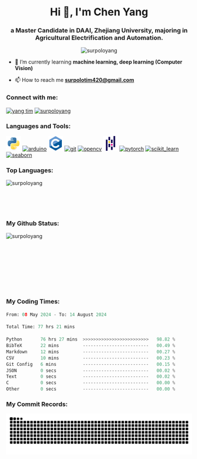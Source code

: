 <h1 align="center">Hi 👋, I'm Chen Yang</h1>
<h3 align="center">a Master Candidate in DAAI, Zhejiang University, majoring in Agricultural Electrification and Automation.</h3>

<p align="center"> <img src="https://komarev.com/ghpvc/?username=surpoloyang&label=Profile%20views&color=0e75b6&style=flat" alt="surpoloyang" /> </p>

- 🌱 I’m currently learning **machine learning, deep learning (Computer Vision)**

- 📫 How to reach me **surpolotim420@gmail.com**

<h3 align="left">Connect with me:</h3>
<p align="left">
<a href="https://kaggle.com/yang tim" target="blank"><img align="center" src="https://raw.githubusercontent.com/rahuldkjain/github-profile-readme-generator/master/src/images/icons/Social/kaggle.svg" alt="yang tim" height="30" width="40" /></a>
<a href="https://www.leetcode.com/surpoloyang" target="blank"><img align="center" src="https://raw.githubusercontent.com/rahuldkjain/github-profile-readme-generator/master/src/images/icons/Social/leet-code.svg" alt="surpoloyang" height="30" width="40" /></a>
</p>

<h3 align="left">Languages and Tools:</h3>
<p align="left">
<a href="https://www.python.org" target="_blank" rel="noreferrer"> <img src="https://raw.githubusercontent.com/devicons/devicon/master/icons/python/python-original.svg" alt="python" width="40" height="40"/></a>  
<a href="https://www.arduino.cc/" target="_blank" > <img src="https://cdn.worldvectorlogo.com/logos/arduino-1.svg" alt="arduino" width="40" height="40"/></a>
<a href="https://www.cprogramming.com/" target="_blank"> <img src="https://raw.githubusercontent.com/devicons/devicon/master/icons/c/c-original.svg" alt="c" width="40" height="40"/></a>
<a href="https://git-scm.com/" target="_blank" rel="noreferrer"> <img src="https://www.vectorlogo.zone/logos/git-scm/git-scm-icon.svg" alt="git" width="40" height="40"/></a>
<a href="https://opencv.org/" target="_blank" rel="noreferrer"> <img src="https://www.vectorlogo.zone/logos/opencv/opencv-icon.svg" alt="opencv" width="40" height="40"/></a>
<a href="https://pandas.pydata.org/" target="_blank" rel="noreferrer"> <img src="https://raw.githubusercontent.com/devicons/devicon/2ae2a900d2f041da66e950e4d48052658d850630/icons/pandas/pandas-original.svg" alt="pandas" width="40" height="40"/></a>
<a href="https://pytorch.org/" target="_blank" rel="noreferrer"> <img src="https://www.vectorlogo.zone/logos/pytorch/pytorch-icon.svg" alt="pytorch" width="40" height="40"/></a>
<a href="https://scikit-learn.org/" target="_blank" rel="noreferrer"> <img src="https://upload.wikimedia.org/wikipedia/commons/0/05/Scikit_learn_logo_small.svg" alt="scikit_learn" width="40" height="40"/></a>
<a href="https://seaborn.pydata.org/" target="_blank" rel="noreferrer"> <img src="https://seaborn.pydata.org/_images/logo-mark-lightbg.svg" alt="seaborn" width="40" height="40"/></a>
</p>

<h3 align="left">Top Languages:</h3>
<p align="left"><img align="left" src="https://github-readme-stats.vercel.app/api/top-langs?username=surpoloyang&show_icons=true&theme=tokyonight&locale=en&layout=compact" alt="surpoloyang" /> </p>
<br>
<br>
<br>
<br>
<br>



<h3 align="left">My Github Status:</h3>
<p align="left"><img align="left" src="https://github-readme-stats.vercel.app/api?username=surpoloyang&show_icons=true&theme=tokyonight&locale=en" alt="surpoloyang" /> </p>

<br>
<br>
<br>
<br>
<br>
<br>
<br>
<br>
<br>

<h3 align="left">My Coding Times:</h3>

<!--
### Hi there 👋, I am [surpoloyang](https://surpoloyang.github.io/)! 😁

Hello, my name is Chen Yang and I am a master's student at Zhejiang University majoring in Agricultural Electrification and Automation.

- 🌱 I’m currently learning machine learning, deep learning (Computer Vision).
- 💬 Brainstorm with me over tech, algorithms, career.
- 📫 How to reach me: surpolotim420@gmail.com

📈 **my github stats**

[![surpoloyang's GitHub stats](https://github-readme-stats.vercel.app/api?username=surpoloyang&count_private=true&show_icons=true&theme=tokyonight)](https://github.com/anuraghazra/github-readme-stats)

📝 **Languages and Tools** 

![Jupyter Notebook](https://img.shields.io/badge/-Jupyter_Notebook-black?logo=Jupyter_Notebook&style=social)&nbsp;&nbsp;
![Python](https://img.shields.io/badge/-Python-black?logo=Python&style=social)&nbsp;&nbsp;
![Git](https://img.shields.io/badge/-Git-black?logo=git&style=social)&nbsp;&nbsp;
![GitHub](https://img.shields.io/badge/-GitHub-black?logo=github&style=social)&nbsp;&nbsp;

[![Top Langs](https://github-readme-stats.vercel.app/api/top-langs/?username=surpoloyang)](https://github.com/anuraghazra/github-readme-stats)


<!--START_SECTION:waka-->

```Python Markdown Jupyter Notebook
From: 08 May 2024 - To: 14 August 2024

Total Time: 77 hrs 21 mins

Python       76 hrs 27 mins  >>>>>>>>>>>>>>>>>>>>>>>>>   98.82 %
BibTeX       22 mins         -------------------------   00.49 %
Markdown     12 mins         -------------------------   00.27 %
CSV          10 mins         -------------------------   00.23 %
Git Config   6 mins          -------------------------   00.15 %
JSON         0 secs          -------------------------   00.02 %
Text         0 secs          -------------------------   00.02 %
C            0 secs          -------------------------   00.00 %
Other        0 secs          -------------------------   00.00 %
```

<!--END_SECTION:waka-->

<!--
![Visitor Badge](https://visitor-badge.laobi.icu/badge?page_id=surpoloyang.surpoloyang)

<!--
**surpoloyang/surpoloyang** is a ✨ _special_ ✨ repository because its `README.md` (this file) appears on your GitHub profile.

Here are some ideas to get you started:

- 🔭 I’m currently working on ...
- 🌱 I’m currently learning ...
- 👯 I’m looking to collaborate on ...
- 🤔 I’m looking for help with ...
- 💬 Ask me about ...
- 📫 How to reach me: ...
- 😄 Pronouns: ...
- ⚡ Fun fact: ...
<div align="center"><img src="https://cdn.jsdelivr.net/gh/surpoloyang/surpoloyang/assets/github-contribution-grid-snake.svg" /></div>
-->

<h3 align="left">My Commit Records:</h3>
<picture>
  <source media="(prefers-color-scheme: dark)" srcset="https://raw.githubusercontent.com/surpoloyang/surpoloyang/output/github-contribution-grid-snake-dark.svg">
  <source media="(prefers-color-scheme: light)" srcset="https://raw.githubusercontent.com/surpoloyang/surpoloyang/output/github-contribution-grid-snake.svg">
  <img alt="github contribution grid snake animation" src="https://raw.githubusercontent.com/surpoloyang/surpoloyang/output/github-contribution-grid-snake.svg">
</picture>
